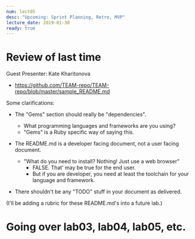 ```yaml
---
num: lect05
desc: "Upcoming: Sprint Planning, Retro, MVP"
lecture_date: 2019-01-30
ready: true
---
```


# Review of last time

Guest Presenter: Kate Kharitonova

* <https://github.com/TEAM-repo/TEAM-repo/blob/master/sample_README.md>

Some clarifications:

* The "Gems" section should really be "dependencies".
   * What programming languages and frameworks are you using?
   * "Gems" is a Ruby specific way of saying this.

* The README.md is a developer facing document, not a user facing document.

   * "What do you need to install? Nothing! Just use a web browser"
      * FALSE.  That' may be true for the end user.
      * But if you are developer, you need at least the toolchain
         for your language and framework.

* There shouldn't be any "TODO" stuff in your document as delivered.

(I'll be adding a rubric for these README.md's into a future lab.)

# Going over lab03, lab04, lab05, etc.

